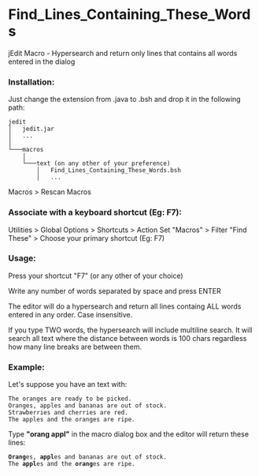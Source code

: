 # Find_Lines_Containing_These_Words
jEdit Macro - Hypersearch and return only lines that contains all words entered in the dialog

### Installation:


Just change the extension from .java to .bsh and drop it in the following path:


```
jedit
│   jedit.jar
│   ...
│
└───macros
    │
    └───text (on any other of your preference)
        │   Find_Lines_Containing_These_Words.bsh
        │   ...
```

Macros > Rescan Macros



### Associate with a keyboard shortcut (Eg: F7):

Utilities > Global Options > Shortcuts > Action Set "Macros" > Filter "Find These" > Choose your primary shortcut (Eg: F7)



### Usage:

Press your shortcut "F7" (or any other of your choice)

Write any number of words separated by space and press ENTER

The editor will do a hypersearch and return all lines containg ALL words entered in any order. Case insensitive.

If you type TWO words, the hypersearch will include multiline search. It will search all text where the distance between words is 100 chars regardless how many line breaks are between them.


### Example:

Let's suppose you have an text with:
<pre><code>The oranges are ready to be picked.
Oranges, apples and bananas are out of stock.
Strawberries and cherries are red.
The apples and the oranges are ripe.
</code></pre>

Type  **"orang appl"**  in the macro dialog box and the editor will return these lines:

<pre><code><b>Orang</b>es, <b>appl</b>es and bananas are out of stock.
The <b>appl</b>es and the <b>orang</b>es are ripe.
</code></pre>
